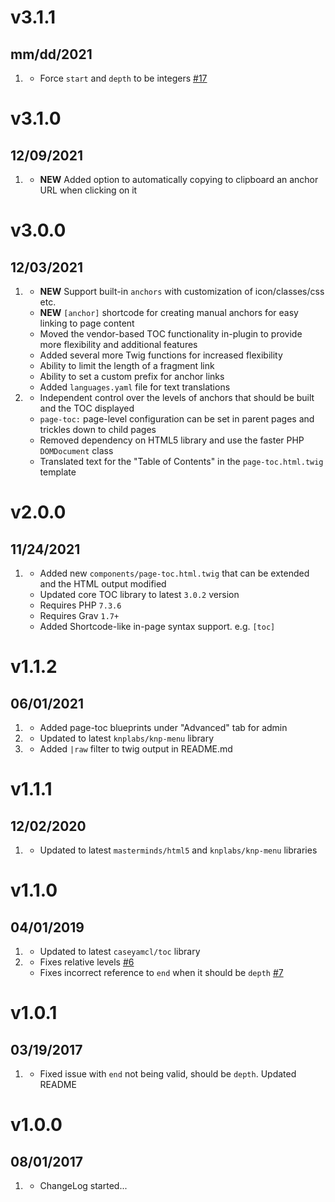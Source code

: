 # v3.1.1
## mm/dd/2021

1. [](#bugfix)
   * Force `start` and `depth` to be integers [#17](https://github.com/trilbymedia/grav-plugin-page-toc/issues/17)

# v3.1.0
## 12/09/2021

1. [](#new)
   * **NEW** Added option to automatically copying to clipboard an anchor URL when clicking on it

# v3.0.0
## 12/03/2021

1. [](#new)
   * **NEW** Support built-in `anchors` with customization of icon/classes/css etc.
   * **NEW** `[anchor]` shortcode for creating manual anchors for easy linking to page content
   * Moved the vendor-based TOC functionality in-plugin to provide more flexibility and additional features
   * Added several more Twig functions for increased flexibility
   * Ability to limit the length of a fragment link
   * Ability to set a custom prefix for anchor links
   * Added `languages.yaml` file for text translations
2. [](#improved)
   * Independent control over the levels of anchors that should be built and the TOC displayed
   * `page-toc:` page-level configuration can be set in parent pages and trickles down to child pages
   * Removed dependency on HTML5 library and use the faster PHP `DOMDocument` class
   * Translated text for the "Table of Contents" in the `page-toc.html.twig` template

# v2.0.0
## 11/24/2021

1. [](#new)
   * Added new `components/page-toc.html.twig` that can be extended and the HTML output modified
   * Updated core TOC library to latest `3.0.2` version
   * Requires PHP `7.3.6`
   * Requires Grav `1.7+`
   * Added Shortcode-like in-page syntax support. e.g. `[toc]`

# v1.1.2
## 06/01/2021

1. [](#new)
    * Added page-toc blueprints under "Advanced" tab for admin
1. [](#improved)
    * Updated to latest `knplabs/knp-menu` library
1. [](#bugfix)
    * Added `|raw` filter to twig output in README.md

# v1.1.1
## 12/02/2020

1. [](#improved)
    * Updated to latest `masterminds/html5` and `knplabs/knp-menu` libraries

# v1.1.0
## 04/01/2019

1. [](#improved)
    * Updated to latest `caseyamcl/toc` library
1. [](#bugfix)
    * Fixes relative levels [#6](https://github.com/trilbymedia/grav-plugin-page-toc/pull/9)
    * Fixes incorrect reference to `end` when it should be `depth` [#7](https://github.com/trilbymedia/grav-plugin-page-toc/pull/7)

# v1.0.1
## 03/19/2017

1. [](#improved)
    * Fixed issue with `end` not being valid, should be `depth`. Updated README

# v1.0.0
## 08/01/2017

1. [](#new)
    * ChangeLog started...
